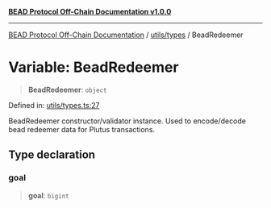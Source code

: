 [**BEAD Protocol Off-Chain Documentation v1.0.0**](../../../README.md)

***

[BEAD Protocol Off-Chain Documentation](../../../modules.md) / [utils/types](../README.md) / BeadRedeemer

# Variable: BeadRedeemer

> **BeadRedeemer**: `object`

Defined in: [utils/types.ts:27](https://github.com/cmorgado/Bead-Cardano/blob/24017eb600ede1b71f111ffff6b54d88eb612b06/Aiken/bead/off-chain/utils/types.ts#L27)

BeadRedeemer constructor/validator instance.
Used to encode/decode bead redeemer data for Plutus transactions.

## Type declaration

### goal

> **goal**: `bigint`
